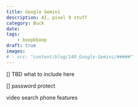 ```yaml
---
title: Google Gemini
description: AI, pixel 9 stuff
category: Buck
date: 
tags: 
    - boopbboop
draft: true
images: 
# - src: "content/blog/140_Google-Gemini/#####"
---
```


[] TBD what to include here

[] password protect

video search
phone features


